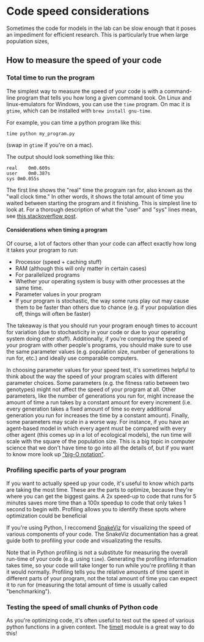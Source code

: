 # Code speed considerations

Sometimes the code for models in the lab can be slow enough that it poses an impediment for efficient research.
This is particularly true when large population sizes, 

## How to measure the speed of your code

### Total time to run the program

The simplest way to measure the speed of your code is with a command-line program that tells you how long a given command took.
On Linux and linux-emulators for Windows, you can use the `time` program. On mac it is `gtime`, which can be installed with `brew install gnu-time`.

For example, you can time a python program like this:

```
time python my_program.py
```

(swap in `gtime` if you're on a mac).

The output should look something like this:

```
real	0m0.609s
user	0m0.387s
sys	0m0.055s
```

The first line shows the "real" time the program ran for, also known as the "wall clock time." 
In other words, it shows the total amount of time you waited between starting the program and it finishing.
This is simplest line to look at. For a thorough description of what the "user" and "sys" lines mean,
see [this stackoverflow post](https://stackoverflow.com/questions/556405/what-do-real-user-and-sys-mean-in-the-output-of-time1).

#### Considerations when timing a program

Of course, a lot of factors other than your code can affect exactly how long it takes your program to run:
- Processor (speed + caching stuff)
- RAM (although this will only matter in certain cases)
- For parallelized programs 
- Whether your operating system is busy with other processes at the same time.
- Parameter values in your program
- If your program is stochastic, the way some runs play out may cause them to be faster than others due to chance (e.g. if your population dies off, things will often be faster)

The takeaway is that you should run your program enough times to account for variation (due to stochasticity in your code or due to your operating system doing other stuff).
Additionally, if you're comparing the speed of your program with other people's programs, you should make sure to use the same parameter values (e.g. population size, number of generations to run for, etc.)
and ideally use comparable computers.

In choosing parameter values for your speed test, it's sometimes helpful to think about the way the speed of your program scales with different parameter choices.
Some parameters (e.g. the fitness ratio between two genotypes) might not affect the speed of your program at all.
Other parameters, like the number of generations you run for, might increase the amount of time a run takes by a constant amount for every increment (i.e. every generation takes a fixed amount of time so every additional generation you run for increases the time by a constant amount).
Finally, some parameters may scale in a worse way. For instance, if you have an agent-based model in which every agent must be compared with every other agent (this comes up in a lot of ecological models),
the run time will scale with the square of the population size. This is a big topic in computer science that we don't have time to go into all the details of,
but if you want to know more look up ["big-O notation"](https://rob-bell.net/2009/06/a-beginners-guide-to-big-o-notation/).

### Profiling specific parts of your program

If you want to actually speed up your code, it's useful to know which parts are taking the most time. These are the parts to
optimize, because they're where you can get the biggest gains. A 2x speed-up to code that runs for 5 minutes saves more time 
than a 100x speedup to code that only takes 1 second to begin with. Profiling allows you to identify these spots where
optimization could be beneficial

If you're using Python, I reccomend [SnakeViz](https://jiffyclub.github.io/snakeviz/) for visualizing the speed of various
components of your code. The SnakeViz documentation has a great guide both to profiling your code and visualizating the results.

Note that in Python profiling is not a substitute for measuring the overall run-time of your code (e.g. using `time`). Generating
the profiling information takes time, so your code will take longer to run while you're profiling it than it would normally.
Profiling tells you the relative amounts of time spent in different parts of your program, not the total amount of time you
can expect it to run for (measuring the total amount of time is usually called "benchmarking").

### Testing the speed of small chunks of Python code

As you're optimizing code, it's often useful to test out the speed of various python functions in a given context.
The [timeit](https://docs.python.org/3/library/timeit.html) module is a great way to do this!


